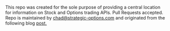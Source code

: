 This repo was created for the sole purpose of providing a central location for information on Stock and Options trading APIs. Pull Requests accepted. Repo is maintained by chad@strategic-options.com and originated from the following blog <a href="https://wp.me/p25vVm-aP" target="_blank">post.</a> 
